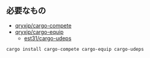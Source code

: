 ## 必要なもの

- [qryxip/cargo-compete](https://github.com/qryxip/cargo-compete)
- [qryxip/cargo-equip](https://github.com/qryxip/cargo-equip)
  - [est31/cargo-udeps](https://github.com/est31/cargo-udeps)

```sh
cargo install cargo-compete cargo-equip cargo-udeps
```

